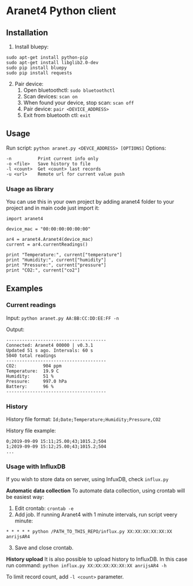 # Aranet4 Python client
## Installation
1. Install bluepy:
```
sudo apt-get install python-pip
sudo apt-get install libglib2.0-dev
sudo pip install bluepy
sudo pip install requests
```
2. Pair device:
   1. Open bluetoothctl: `sudo bluetoothctl`
   2. Scan devices: `scan on`
   3. When found your device, stop scan: `scan off`
   4. Pair device: `pair <DEVICE_ADDRESS>`
   5. Exit from bluetooth ctl: `exit`

## Usage
Run script:  `python aranet.py <DEVCE_ADDRESS> [OPTIONS]`
Options:
```
-n          Print current info only
-o <file>   Save history to file
-l <count>  Get <count> last records
-u <url>    Remote url for current value push
```

### Usage as library
You can use this in your own project by adding aranet4 folder to your project and in main code just import it:
```
import aranet4

device_mac = "00:00:00:00:00:00"

ar4 = aranet4.Aranet4(device_mac)
current = ar4.currentReadings()

print "Temperature:", current["temperature"]
print "Humidity:", current["humidity"]
print "Pressure:", current["pressure"]
print "CO2:", current["co2"]
```

## Examples
### Current readings
Input: `python aranet.py AA:BB:CC:DD:EE:FF -n`

Output:
```
--------------------------------------
Connected: Aranet4 00000 | v0.3.1
Updated 51 s ago. Intervals: 60 s
5040 total readings
--------------------------------------
CO2:          904 ppm
Temperature:  19.9 C
Humidity:     51 %
Pressure:     997.0 hPa
Battery:      96 %
--------------------------------------
```

### History
History file format: `Id;Date;Temperature;Humidity;Pressure,CO2`

History file example:
```
0;2019-09-09 15:11;25.00;43;1015.2;504
1;2019-09-09 15:12;25.00;43;1015.2;504
...
```

### Usage with InfluxDB 
If you wish to store data on server, using InfuxDB, check `influx.py`

**Automatic data collection**
To automate data collection, using crontab will be easiest way:
1. Edit crontab: `crontab -e`
2. Add job. If running Aranet4 with 1 minute intervals, run script veery minute:    
```
* * * * * python /PATH_TO_THIS_REPO/influx.py XX:XX:XX:XX:XX:XX anrijsAR4
```
3. Save and close crontab.

**History upload**
It is also possible to upload history to InfluxDB. In this case run command:
`python influx.py XX:XX:XX:XX:XX:XX anrijsAR4 -h`

To limit record count, add `-l <count>` parameter.


